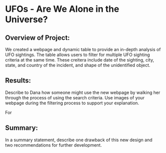 # UFOs - Are We Alone in the Universe? 

## Overview of Project: 
We created a webpage and dynamic table to provide an in-depth analysis of UFO sightings. The table allows users to filter for multiple UFO sighting criteria at the same time. These creitera include date of the sighting, city, state, and country of the incident, and shape of the unidentified object.

## Results:
Describe to Dana how someone might use the new webpage by walking her through the process of using the search criteria. Use images of your webpage during the filtering process to support your explanation.

For

## Summary: 

In a summary statement, describe one drawback of this new design and two recommendations for further development.

